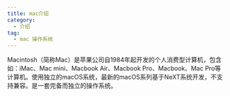 ```yaml
---
title: mac介绍
category:
  - 介绍
tag:
  - mac 操作系统
---
```


Macintosh（简称Mac）是苹果公司自1984年起开发的个人消费型计算机，包含如：iMac、Mac mini、Macbook Air、Macbook Pro、Macbook、Mac Pro等计算机。使用独立的macOS系统，最新的macOS系列基于NeXT系统开发，不支持兼容。是一套完备而独立的操作系统。